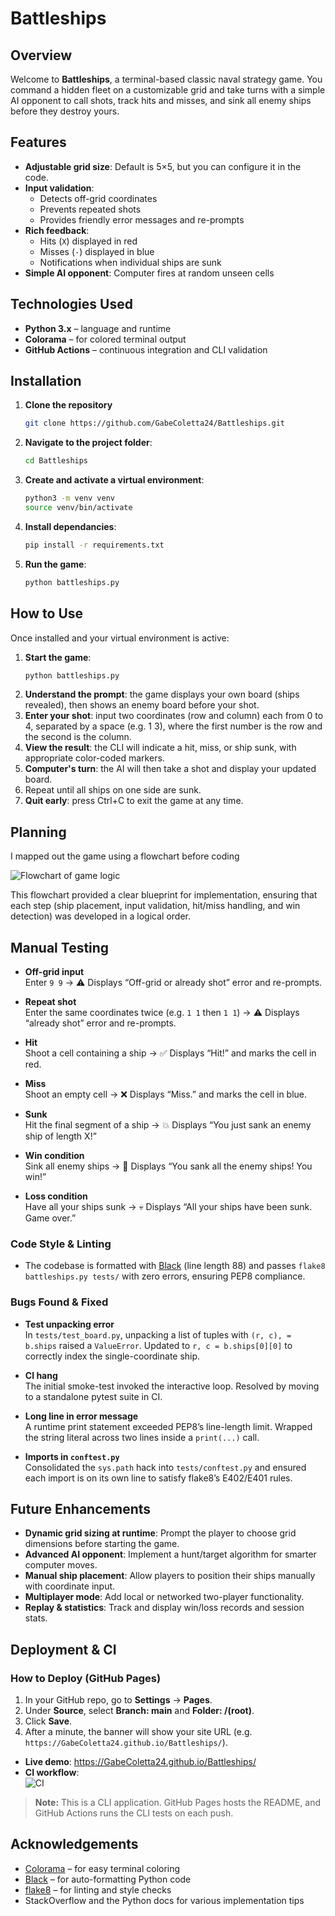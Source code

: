 # Battleships

## Overview

Welcome to **Battleships**, a terminal-based classic naval strategy game. You command a hidden fleet on a customizable grid and take turns with a simple AI opponent to call shots, track hits and misses, and sink all enemy ships before they destroy yours.

## Features

- **Adjustable grid size**: Default is 5×5, but you can configure it in the code.
- **Input validation**:
  - Detects off-grid coordinates
  - Prevents repeated shots
  - Provides friendly error messages and re-prompts
- **Rich feedback**:
  - Hits (`X`) displayed in red
  - Misses (`·`) displayed in blue
  - Notifications when individual ships are sunk
- **Simple AI opponent**: Computer fires at random unseen cells

## Technologies Used

- **Python 3.x** – language and runtime  
- **Colorama** – for colored terminal output  
- **GitHub Actions** – continuous integration and CLI validation  

## Installation

1. **Clone the repository**  
   ```bash
   git clone https://github.com/GabeColetta24/Battleships.git
2. **Navigate to the project folder**: 
    ```bash
    cd Battleships
3. **Create and activate a virtual environment**: 
    ```bash
    python3 -m venv venv
    source venv/bin/activate
4. **Install dependancies**: 
    ```bash
    pip install -r requirements.txt
5. **Run the game**: 
    ```bash
    python battleships.py

## How to Use

Once installed and your virtual environment is active:

1. **Start the game**:
    ```bash
    python battleships.py
2. **Understand the prompt**: the game displays your own board (ships revealed), then shows an enemy board before your shot.
3. **Enter your shot**: input two coordinates (row and column) each from 0 to 4, separated by a space (e.g. 1 3), where the first number is the row and the second is the column.
4. **View the result**: the CLI will indicate a hit, miss, or ship sunk, with appropriate color-coded markers.
5. **Computer's turn**: the AI will then take a shot and display your updated board.
6. Repeat until all ships on one side are sunk.
7. **Quit early**: press Ctrl+C to exit the game at any time.

## Planning

I mapped out the game using a flowchart before coding

![Flowchart of game logic](assets/documentation/battleship-flowchart.png)

This flowchart provided a clear blueprint for implementation, ensuring that each step (ship placement, input validation, hit/miss handling, and win detection) was developed in a logical order. 

## Manual Testing

- **Off-grid input**  
  Enter `9 9` → ⚠️ Displays “Off-grid or already shot” error and re-prompts.

- **Repeat shot**  
  Enter the same coordinates twice (e.g. `1 1` then `1 1`) → ⚠️ Displays “already shot” error and re-prompts.

- **Hit**  
  Shoot a cell containing a ship → ✅ Displays “Hit!” and marks the cell in red.

- **Miss**  
  Shoot an empty cell → ❌ Displays “Miss.” and marks the cell in blue.

- **Sunk**  
  Hit the final segment of a ship → 💥 Displays “You just sank an enemy ship of length X!”

- **Win condition**  
  Sink all enemy ships → 🎉 Displays “You sank all the enemy ships! You win!”

- **Loss condition**  
  Have all your ships sunk → 💀 Displays “All your ships have been sunk. Game over.”

### Code Style & Linting

- The codebase is formatted with [Black](https://github.com/psf/black) (line length 88) and passes `flake8 battleships.py tests/` with zero errors, ensuring PEP8 compliance.

### Bugs Found & Fixed

- **Test unpacking error**  
  In `tests/test_board.py`, unpacking a list of tuples with `(r, c), = b.ships` raised a `ValueError`. Updated to `r, c = b.ships[0][0]` to correctly index the single-coordinate ship.

- **CI hang**  
  The initial smoke-test invoked the interactive loop. Resolved by moving to a standalone pytest suite in CI.

- **Long line in error message**  
  A runtime print statement exceeded PEP8’s line-length limit. Wrapped the string literal across two lines inside a `print(...)` call.

- **Imports in `conftest.py`**  
  Consolidated the `sys.path` hack into `tests/conftest.py` and ensured each import is on its own line to satisfy flake8’s E402/E401 rules.


## Future Enhancements

- **Dynamic grid sizing at runtime**: Prompt the player to choose grid dimensions before starting the game.
- **Advanced AI opponent**: Implement a hunt/target algorithm for smarter computer moves.
- **Manual ship placement**: Allow players to position their ships manually with coordinate input.
- **Multiplayer mode**: Add local or networked two-player functionality.
- **Replay & statistics**: Track and display win/loss records and session stats.

## Deployment & CI

### How to Deploy (GitHub Pages)

1. In your GitHub repo, go to **Settings** → **Pages**.  
2. Under **Source**, select **Branch: main** and **Folder: /(root)**.  
3. Click **Save**.  
4. After a minute, the banner will show your site URL (e.g. `https://GabeColetta24.github.io/Battleships/`).  

- **Live demo**: https://GabeColetta24.github.io/Battleships/  
- **CI workflow**:  
  ![CI](https://github.com/GabeColetta24/Battleships/actions/workflows/python-app.yml/badge.svg)

> **Note:** This is a CLI application. GitHub Pages hosts the README, and GitHub Actions runs the CLI tests on each push.

## Acknowledgements

- [Colorama](https://pypi.org/project/colorama/) – for easy terminal coloring  
- [Black](https://github.com/psf/black) – for auto-formatting Python code  
- [flake8](https://flake8.pycqa.org/) – for linting and style checks  
- StackOverflow and the Python docs for various implementation tips
